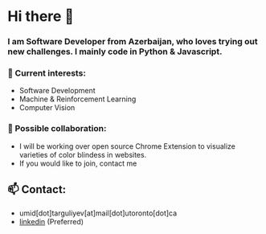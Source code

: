 # Hi there 👋

 
### I am Software Developer from Azerbaijan, who loves trying out new challenges. I mainly code in Python & Javascript. 


### 🔭 Current interests:
 - Software Development
 - Machine & Reinforcement Learning
 - Computer Vision


### 🌱 Possible collaboration: 
-  I will be working over open source Chrome Extension to visualize varieties of color blindess in websites. 
-  If you would like to join, contact me 


## 📫 Contact:

- umid[dot]targuliyev[at]mail[dot]utoronto[dot]ca
- [linkedin](https://www.linkedin.com/in/umid-targuliyev/) (Preferred)


<!-- 
## Education

### Bilkent University (2017 - 2018)
- Studied first year in Computer Technologies and Information Systems 

### University of Toronto (2018-2022)
- H.B.SC. SPECIALIST IN COMPUTER SCIENCE
- Focus in Artificial Intelligence
- Graduated with High Distinction

### Technical University of Munich (2022 - Present)
-  Will be studying Master's in Informatics



[![Umid's GitHub stats](https://github-readme-stats.vercel.app/api?username=targuli1&count_private=true)](https://github.com/anuraghazra/github-readme-stats)

- :mortar_board:  I just graduated from University of Toronto 
- 🌱 I’m currently learning ML & CV
-  

**targuli1/targuli1** is a ✨ _special_ ✨ repository because its `README.md` (this file) appears on your GitHub profile.

Here are some ideas to get you started:

- 🔭 I’m currently working on ...
- 🌱 I’m currently learning ...
- 👯 I’m looking to collaborate on ...
- 🤔 I’m looking for help with ...
- 💬 Ask me about ...
- 📫 How to reach me: ...
- 😄 Pronouns: ...
- ⚡ Fun fact: ...
-->
